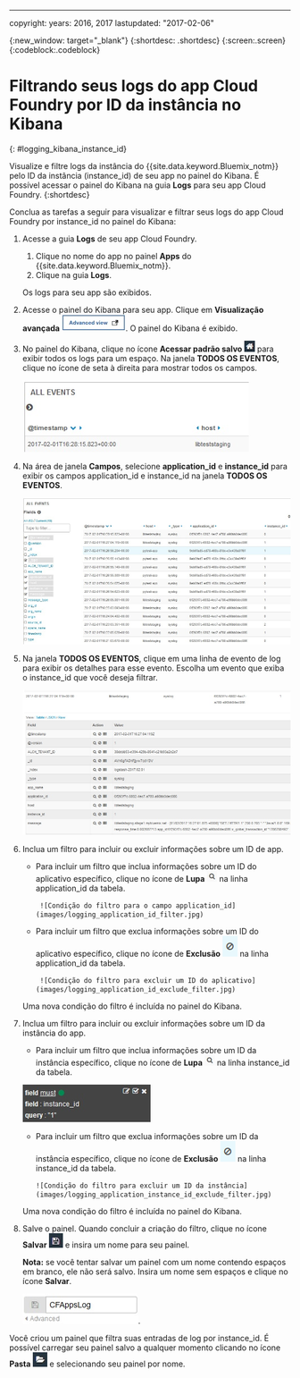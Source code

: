 ---

copyright:
  years: 2016, 2017
lastupdated: "2017-02-06"


<!-- Common attributes used in the template are defined as follows: -->
{:new_window: target="_blank"}
{:shortdesc: .shortdesc}
{:screen:.screen}
{:codeblock:.codeblock}


# Filtrando seus logs do app Cloud Foundry por ID da instância no Kibana
<!-- for example, Uploading your data -->
{: #logging_kibana_instance_id}
<!-- Provide an appropriate ID above -->

Visualize e filtre logs da instância do {{site.data.keyword.Bluemix_notm}} pelo ID da instância (instance_id) de seu app no painel do Kibana. É possível acessar o painel do Kibana na guia **Logs** para seu app Cloud Foundry. 
{:shortdesc}

<!-- Include a sentence to briefly introduce the steps/subtopics. Example: -->
Conclua as tarefas a seguir para visualizar e filtrar seus logs do app Cloud Foundry por instance_id no painel do Kibana:

1. Acesse a guia **Logs** de seu app Cloud Foundry. 

    1. Clique no nome do app no painel **Apps** do {{site.data.keyword.Bluemix_notm}}.
    2. Clique na guia **Logs**. 
    
    Os logs para seu app são exibidos.

2. Acesse o painel do Kibana para seu app. Clique em **Visualização avançada** ![Link de visualização avançada](images/logging_advanced_view.jpg). O painel do Kibana é exibido.

3. No painel do Kibana, clique no ícone **Acessar padrão salvo** ![Ícone Acessar padrão salvo](images/logging_default_dash.jpg) para exibir todos os logs para um espaço. Na janela **TODOS OS EVENTOS**, clique no ícone de seta à direita para mostrar todos os campos. 

    ![Janela Todos os eventos com o ícone de seta à direita](images/logging_all_events_no_fields.jpg)

4. Na área de janela **Campos**, selecione **application_id** e **instance_id** para exibir os campos application_id e instance_id na janela **TODOS OS EVENTOS**.

    ![Janela Todos os eventos com os campos application_id e instance_id selecionados](images/logging_all_events_app_instance_select.jpg)

5. Na janela **TODOS OS EVENTOS**, clique em uma linha de evento de log para exibir os detalhes para esse evento. Escolha um evento que exiba o instance_id que você deseja filtrar.

    ![Janela Todos os eventos exibindo detalhes para um evento de log selecionado](images/logging_selected_log_event.jpg)

6. Inclua um filtro para incluir ou excluir informações sobre um ID de app. 

    * Para incluir um filtro que inclua informações sobre um ID do aplicativo específico, clique no ícone de **Lupa** ![Ícone de Lupa](images/logging_magnifying_glass.jpg) na linha application_id da tabela. 
    
           ![Condição do filtro para o campo application_id](images/logging_application_id_filter.jpg)
    
    * Para incluir um filtro que exclua informações sobre um ID do aplicativo específico, clique no ícone de **Exclusão** ![Ícone de Exclusão](images/logging_exclusion_icon.png) na linha application_id da tabela. 
    
           ![Condição do filtro para excluir um ID do aplicativo](images/logging_application_id_exclude_filter.jpg)
    
    Uma nova condição do filtro é incluída no painel do Kibana.
 

7. Inclua um filtro para incluir ou excluir informações sobre um ID da instância do app. 

    * Para incluir um filtro que inclua informações sobre um ID da instância específico, clique no ícone de **Lupa** ![Ícone de Lupa](images/logging_magnifying_glass.jpg) na linha instance_id da tabela. 

    ![Condição do filtro para o campo instance_id](images/logging_instance_id_filter.jpg)

     * Para incluir um filtro que exclua informações sobre um ID da instância específico, clique no ícone de **Exclusão** ![Ícone de Exclusão](images/logging_exclusion_icon.png) na linha instance_id da tabela. 
    
           ![Condição do filtro para excluir um ID da instância](images/logging_application_instance_id_exclude_filter.jpg)
    
    Uma nova condição do filtro é incluída no painel do Kibana.

9. Salve o painel. Quando concluir a criação do filtro, clique no ícone **Salvar** ![Ícone Salvar](images/logging_save.jpg) e insira um nome para seu painel. 

    **Nota:** se você tentar salvar um painel com um nome contendo espaços em branco, ele não será salvo. Insira um nome sem espaços e clique no ícone **Salvar**.

    ![Salvar nome do painel](images/logging_save_dashboard.jpg).

Você criou um painel que filtra suas entradas de log por instance_id. É possível carregar seu painel salvo a qualquer momento clicando no ícone **Pasta** ![Ícone Pasta](images/logging_folder.jpg) e selecionando seu painel por nome. 
